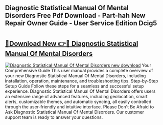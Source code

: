 ## Diagnostic Statistical Manual Of Mental Disorders Free Pdf Download - Part-hah New Repair Owner Guide - User Service Edition Dcig5

# <h2><a href="http://bc31884.oget.top/?id=Diagnostic+Statistical+Manual+Of+Mental+Disorders">🔗Download New 👉🔴 Diagnostic Statistical Manual Of Mental Disorders</a></h2>

[![Diagnostic Statistical Manual Of Mental Disorders new download](https://i.imgur.com/5g1atiW.png)](http://bc31884.oget.top/?id=Diagnostic+Statistical+Manual+Of+Mental+Disorders)
Your Comprehensive Guide This user manual provides a complete overview of your new Diagnostic Statistical Manual Of Mental Disorders, including installation, operation, maintenance, and troubleshooting tips. Step-by-Step Setup Guide Follow these steps for a seamless and successful setup experience. Diagnostic Statistical Manual Of Mental Disorders offers users an extensive range of advanced features, including geolocation, smart alerts, customizable themes, and automatic syncing, all easily controlled through the user-friendly and intuitive interface. Please Don't Be Afraid to Ask Diagnostic Statistical Manual Of Mental Disorders. Our customer support team is ready to answer your questions.
